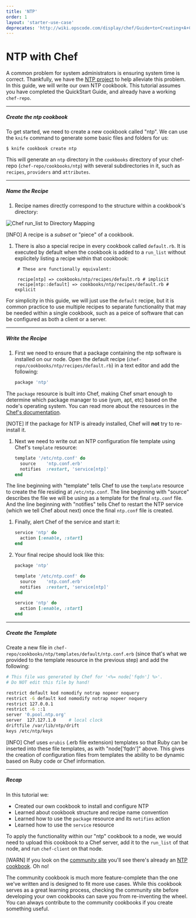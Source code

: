 ```yaml
---
title: 'NTP'
order: 1
layout: 'starter-use-case'
deprecates: 'http://wiki.opscode.com/display/chef/Guide+to+Creating+A+Cookbook+and+Writing+A+Recipe'
---
```


NTP with Chef
=============
A common problem for system administrators is ensuring system time is correct. Thankfully, we have the [NTP project][ntp-project] to help alleviate this problem. In this guide, we will write our own NTP cookbook. This tutorial assumes you have completed the QuickStart Guide, and already have a working `chef-repo`.

---

##### Create the ntp cookbook
To get started, we need to create a new cookbook called "ntp". We can use the `knife` command to generate some basic files and folders for us:

    $ knife cookbook create ntp

This will generate an `ntp` directory in the `cookbooks` directory of your chef-repo (`chef-repo/cookbooks/ntp`) with several subdirectories in it, such as `recipes`, `providers` and `attributes`.

---

##### Name the Recipe
1. Recipe names directly correspond to the structure within a cookbook's directory:

  ![Chef run_list to Directory Mapping](run-list-directory-structure.png)

  [INFO] A recipe is a *subset* or "piece" of a cookbook.

1. There is also a special recipe in every cookbook called `default.rb`. It is executed by default when the cookbook is added to a `run_list` without explicitely listing a recipe within that cookbook:

        # These are functionally equivalent:

        recipe[ntp] => cookbooks/ntp/recipes/default.rb # implicit
        recipe[ntp::default] => cookbooks/ntp/recipes/default.rb # explicit

For simplicity in this guide, we will just use the `default` recipe, but it is common practice to use multiple recipes to separate functionality that may be needed within a single cookbook, such as a peice of software that can be configured as both a client or a server.

---

##### Write the Recipe

1. First we need to ensure that a package containing the ntp software is installed on our node. Open the default recipe (`chef-repo/cookbooks/ntp/recipes/default.rb`) in a text editor and add the following:

    ```ruby
    package 'ntp'
    ```

  The `package` resource is built into Chef, making Chef smart enough to determine which package manager to use (yum, apt, etc) based on the node's operating system. You can read more about the resources in the [Chef's documentation][docs-resources].

  [NOTE] If the package for NTP is already installed, Chef will **not** try to re-install it.

1. Next we need to write out an NTP configuration file template using Chef's `template` resource:

    ```ruby
    template '/etc/ntp.conf' do
      source    'ntp.conf.erb'
      notifies  :restart, 'service[ntp]'
    end
    ```

  The line beginning with "template" tells Chef to use the `template` resource to create the file residing at `/etc/ntp.conf`. The line beginning with "source" describes the file we will be using as a template for the final `ntp.conf` file. And the line beginning with "notifies" tells Chef to restart the NTP service (which we tell Chef about next) once the final `ntp.conf` file is created.

1. Finally, alert Chef of the service and start it:

    ```ruby
    service 'ntp' do
      action [:enable, :start]
    end
    ```

1. Your final recipe should look like this:

    ```ruby
    package 'ntp'

    template '/etc/ntp.conf' do
      source    'ntp.conf.erb'
      notifies  :restart, 'service[ntp]'
    end

    service 'ntp' do
      action [:enable, :start]
    end
    ```

---

##### Create the Template
Create a new file in `chef-repo/cookbooks/ntp/templates/default/ntp.conf.erb` (since that's what we provided to the template resource in the previous step) and add the following:

```bash
# This file was generated by Chef for '<%= node['fqdn'] %>'.
# Do NOT edit this file by hand!

restrict default kod nomodify notrap nopeer noquery
restrict -6 default kod nomodify notrap nopeer noquery
restrict 127.0.0.1
restrict -6 ::1
server '0.pool.ntp.org'
server  127.127.1.0     # local clock
driftfile /var/lib/ntp/drift
keys /etc/ntp/keys
```

[INFO] Chef uses `erubis` (.erb file extension) templates so that Ruby can be inserted into these file templates, as with "node['fqdn']" above. This gives the creation of configuration files from templates the ability to be dynamic based on Ruby code or Chef information.

---

##### Recap

In this tutorial we:

- Created our own cookbook to install and configure NTP
- Learned about cookbook structure and recipe name convention
- Learned how to use the `package` resource and its `notifies` action
- Learned how to use the `service` resource

To apply the functionality within our "ntp" cookbook to a node, we would need to upload this cookbook to a Chef server, add it to the `run_list` of that node, and run `chef-client` on that node. 

[WARN] If you look on the [community site][community-site] you'll see there's already an [NTP cookbook][ntp-community-cookbook]. Oh no!

The community cookbook is much more feature-complete than the one we've written and is designed to fit more use cases. While this cookbook serves as a great learning process, checking the community site before developing your own cookbooks can save you from re-inventing the wheel. You can always contribute to the community cookbooks if you create something useful.

[ntp-project]: http://www.ntp.org/
[docs-resources]: http://docs.opscode.com/resource.html
[community-site]: https://community.opscode.com
[ntp-community-cookbook]: https://community.opscode.com/cookbooks/ntp
